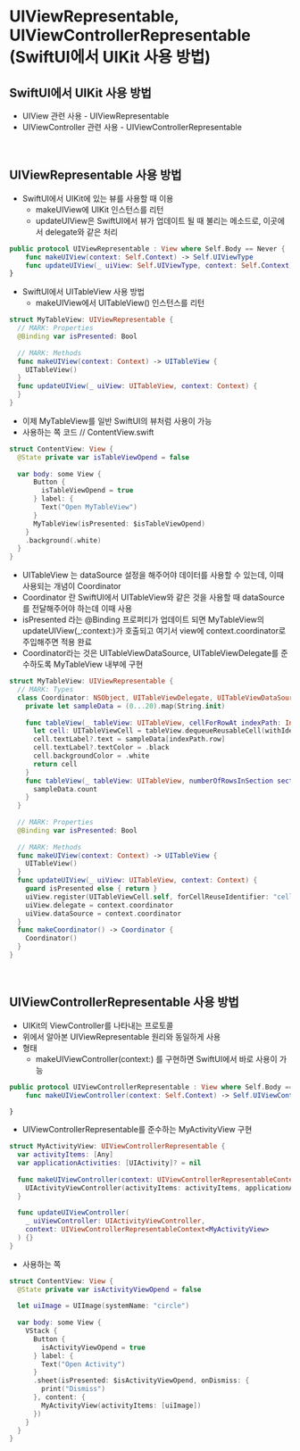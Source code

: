 # UIViewRepresentable, UIViewControllerRepresentable (SwiftUI에서 UIKit 사용 방법)

## SwiftUI에서 UIKit 사용 방법
- UIView 관련 사용 - UIViewRepresentable
- UIViewController 관련 사용 - UIViewControllerRepresentable
<br/>

## UIViewRepresentable 사용 방법
- SwiftUI에서 UIKit에 있는 뷰를 사용할 때 이용
  - makeUIView에 UIKit 인스턴스를 리턴
  - updateUIView은 SwiftUI에서 뷰가 업데이트 될 때 불리는 메소드로, 이곳에서 delegate와 같은 처리
```Swift
public protocol UIViewRepresentable : View where Self.Body == Never {
	func makeUIView(context: Self.Context) -> Self.UIViewType
	func updateUIView(_ uiView: Self.UIViewType, context: Self.Context)
}
```

- SwiftUI에서 UITableView 사용 방법
  - makeUIView에서 UITableView() 인스턴스를 리턴
```Swift
struct MyTableView: UIViewRepresentable {
  // MARK: Properties
  @Binding var isPresented: Bool
  
  // MARK: Methods
  func makeUIView(context: Context) -> UITableView {
    UITableView()
  }
  func updateUIView(_ uiView: UITableView, context: Context) {
  }
}
```

- 이제 MyTableView를 일반 SwiftUI의 뷰처럼 사용이 가능
- 사용하는 쪽 코드
// ContentView.swift

```Swift
struct ContentView: View {
  @State private var isTableViewOpend = false
  
  var body: some View {
      Button {
        isTableViewOpend = true
      } label: {
        Text("Open MyTableView")
      }
      MyTableView(isPresented: $isTableViewOpend)
    }
    .background(.white)
  }
}
```
- UITableView 는 dataSource 설정을 해주어야 데이터를 사용할 수 있는데, 이때 사용되는 개념이 Coordinator
- Coordinator 란 SwiftUI에서 UITableView와 같은 것을 사용할 때 dataSource를 전달해주어야 하는데 이때 사용
- isPresented 라는 @Binding 프로퍼티가 업데이트 되면 MyTableView의 updateUIView(_:context:)가 호출되고 여기서 view에 context.coordinator로 주입해주면 적용 완료
- Coordinator라는 것은 UITableViewDataSource, UITableViewDelegate를 준수하도록 MyTableView 내부에 구현
```Swift
struct MyTableView: UIViewRepresentable {
  // MARK: Types
  class Coordinator: NSObject, UITableViewDelegate, UITableViewDataSource {
    private let sampleData = (0...20).map(String.init)
    
    func tableView(_ tableView: UITableView, cellForRowAt indexPath: IndexPath) -> UITableViewCell {
      let cell: UITableViewCell = tableView.dequeueReusableCell(withIdentifier: "cell", for: indexPath)
      cell.textLabel?.text = sampleData[indexPath.row]
      cell.textLabel?.textColor = .black
      cell.backgroundColor = .white
      return cell
    }
    func tableView(_ tableView: UITableView, numberOfRowsInSection section: Int) -> Int {
      sampleData.count
    }
  }
  
  // MARK: Properties
  @Binding var isPresented: Bool
  
  // MARK: Methods
  func makeUIView(context: Context) -> UITableView {
    UITableView()
  }
  func updateUIView(_ uiView: UITableView, context: Context) {
    guard isPresented else { return }
    uiView.register(UITableViewCell.self, forCellReuseIdentifier: "cell")
    uiView.delegate = context.coordinator
    uiView.dataSource = context.coordinator
  }
  func makeCoordinator() -> Coordinator {
    Coordinator()
  }
}
```
<br/>

## UIViewControllerRepresentable 사용 방법
- UIKit의 ViewController를 나타내는 프로토콜
- 위에서 알아본 UIViewRepresentable 원리와 동일하게 사용
- 형태
  - makeUIViewController(context:) 를 구현하면 SwiftUI에서 바로 사용이 가능

```Swift
public protocol UIViewControllerRepresentable : View where Self.Body == Never {
	func makeUIViewController(context: Self.Context) -> Self.UIViewControllerType

}
```

- UIViewControllerRepresentable를 준수하는 MyActivityView 구현
```Swift
struct MyActivityView: UIViewControllerRepresentable {
  var activityItems: [Any]
  var applicationActivities: [UIActivity]? = nil
  
  func makeUIViewController(context: UIViewControllerRepresentableContext<MyActivityView>) -> UIActivityViewController {
    UIActivityViewController(activityItems: activityItems, applicationActivities: applicationActivities)
  }
  
  func updateUIViewController(
    _ uiViewController: UIActivityViewController,
    context: UIViewControllerRepresentableContext<MyActivityView>
  ) {}
}
```

- 사용하는 쪽
```Swift
struct ContentView: View {
  @State private var isActivityViewOpend = false
  
  let uiImage = UIImage(systemName: "circle")
  
  var body: some View {
    VStack {
      Button {
        isActivityViewOpend = true
      } label: {
        Text("Open Activity")
      }
      .sheet(isPresented: $isActivityViewOpend, onDismiss: {
        print("Dismiss")
      }, content: {
        MyActivityView(activityItems: [uiImage])
      })
    }
  }
}
```
<br/>
